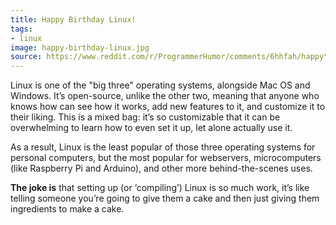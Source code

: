 ```yaml
---
title: Happy Birthday Linux!
tags:
- linux
image: happy-birthday-linux.jpg
source: https://www.reddit.com/r/ProgrammerHumor/comments/6hhfah/happy\_birthday\_linux/
---
```


Linux is one of the "big three" operating systems, alongside Mac OS and Windows. It’s open-source, unlike the other two, meaning that anyone who knows how can see how it works, add new features to it, and customize it to their liking. This is a mixed bag: it’s so customizable that it can be overwhelming to learn how to even set it up, let alone actually use it.

As a result, Linux is the least popular of those three operating systems for personal computers, but the most popular for webservers, microcomputers (like Raspberry Pi and Arduino), and other more behind-the-scenes uses.

**The joke is** that setting up (or ‘compiling’) Linux is so much work, it’s like telling someone you’re going to give them a cake and then just giving them ingredients to make a cake.